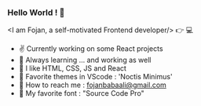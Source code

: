 ### Hello World ! 🙋

 <I am Fojan, a self-motivated Frontend developer/> :point_right: 💻

- ✌  Currently working on some React projects
- 🌱 Always learning ... and working as well
- 💫 I like HTML, CSS, JS and React
- 🍬 Favorite themes in VScode : 'Noctis Minimus'
- 💌 How to reach me : fojanbabaali@gmail.com
- 💜 My favorite font : "Source Code Pro"

